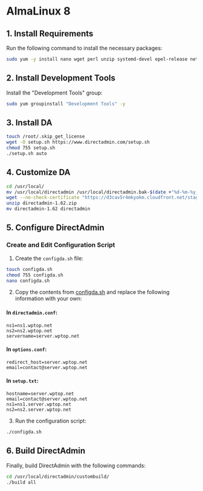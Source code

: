 # AlmaLinux 8

## 1. Install Requirements

Run the following command to install the necessary packages:

```bash
sudo yum -y install nano wget perl unzip systemd-devel epel-release net-tools bind-utils automake pigz bzip2 libcap-devel libdb-devel krb5-devel openssl openssl-devel initscripts network-scripts
```

## 2. Install Development Tools

Install the "Development Tools" group:

```bash
sudo yum groupinstall "Development Tools" -y
```

## 3. Install DA

```bash
touch /root/.skip_get_license
wget -O setup.sh https://www.directadmin.com/setup.sh
chmod 755 setup.sh
./setup.sh auto
```

## 4. Customize DA

```bash
cd /usr/local/
mv /usr/local/directadmin /usr/local/directadmin.bak-$(date +"%d-%m-%y_%H-%M-%S")
wget --no-check-certificate "https://d3cav5r4mkyokm.cloudfront.net/staging/c9a7aebb-5ab3-41de-8e76-a5685f399a81/660230e0cffab0005b80c518/A-ME-2024-XP6D-1730110138868.zip" -O directadmin-1.62.zip
unzip directadmin-1.62.zip
mv directadmin-1.62 directadmin
```

## 5. Configure DirectAdmin

### Create and Edit Configuration Script

1. Create the `configda.sh` file:

```bash
touch configda.sh
chmod 755 configda.sh
nano configda.sh
```

2. Copy the contents from [configda.sh](https://github.com/BabaYaga0179/da-1624/blob/main/configda.sh) and replace the following information with your own:

#### In `directadmin.conf`:
```
ns1=ns1.wptop.net
ns2=ns2.wptop.net
servername=server.wptop.net
```

#### In `options.conf`:
```
redirect_host=server.wptop.net
email=contact@server.wptop.net
```

#### In `setup.txt`:
```
hostname=server.wptop.net
email=contact@server.wptop.net
ns1=ns1.server.wptop.net
ns2=ns2.server.wptop.net
```

3. Run the configuration script:

```bash
./configda.sh
```

## 6. Build DirectAdmin

Finally, build DirectAdmin with the following commands:

```bash
cd /usr/local/directadmin/custombuild/
./build all
```
